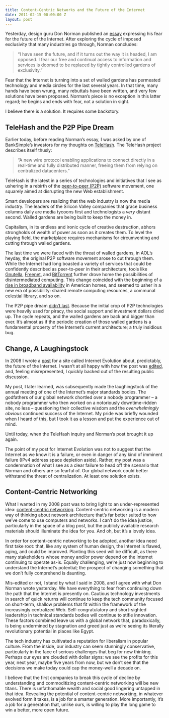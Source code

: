 ```yaml
---
title: Content-Centric Networks and the Future of the Internet
date: 2011-02-15 00:00:00 Z
layout: post
---
```


Yesterday, design guru Don Norman published an [essay](http://www.core77.com/blog/columns/i_have_seen_the_future_and_i_am_opposed_18532.asp) expressing his fear for the future of the Internet. After exploring the cycle of imposed exclusivity that many industries go through, Norman concludes:

> “I have seen the future, and if it turns out the way it is headed, I am opposed. I fear our free and continual access to information and services is doomed to be replaced by tightly controlled gardens of exclusivity.”

Fear that the Internet is turning into a set of walled gardens has permeated technology and media circles for the last several years. In that time, many hands have been wrung, many rebuttals have been written, and very few solutions have been proposed. Norman’s piece is no exception in this latter regard; he begins and ends with fear, not a solution in sight.

I believe there is a solution. It requires some backstory.

TeleHash and the P2P Pipe Dream
-------------------------------

Earlier today, before reading Norman’s essay, I was asked by one of BankSimple’s investors for my thoughts on [TeleHash](http://www.telehash.org/). The TeleHash project describes itself thusly:

> “A new wire protocol enabling applications to connect directly in a real-time and fully distributed manner, freeing them from relying on centralized datacenters.”

TeleHash is the latest in a series of technologies and initiatives that I see as ushering in a rebirth of the [peer-to-peer (P2P)](http://en.wikipedia.org/wiki/Peer-to-peer) software movement, one squarely aimed at disrupting the new Web establishment.

Smart developers are realizing that the web industry is now the media industry. The leaders of the Silicon Valley companies that grace business columns daily are media tycoons first and technologists a *very* distant second. Walled gardens are being built to keep the money in.

Capitalism, in its endless and ironic cycle of creative destruction, abhors strongholds of wealth of power as soon as it creates them. To level the playing field, the marketplace requires mechanisms for circumventing and cutting through walled gardens.

The last time we were faced with the threat of walled gardens, in AOL’s heyday, the original P2P software movement arose to cut through them. While the Internet had long boasted a variety of services that could be confidently described as peer-to-peer in their architecture, tools like [Gnutella](http://en.wikipedia.org/wiki/Gnutella), [Freenet](http://en.wikipedia.org/wiki/Freenet), and [BitTorrent](http://en.wikipedia.org/wiki/BitTorrent) further drove home the possibilities of disintermediated computing. This change coincided with the beginning of a [rise in broadband availability](http://www.pewinternet.org/Static-Pages/Trend-Data/Home-Broadband-Adoption.aspx) in American homes, and seemed to usher in a new era of possibility: shared remote computing resources, a communal celestial library, and so on.

The P2P pipe dream [didn’t last](http://news.cnet.com/8301-13556_3-9803427-61.html). Because the initial crop of P2P technologies were heavily used for piracy, the social support and investment dollars dried up. The cycle repeats, and the walled gardens are back and bigger than ever. It’s almost as if the periodic creation of those walled gardens is a fundamental property of the Internet’s current architecture; a truly insidious bug.

Change, A Laughingstock
-----------------------

In 2008 I wrote a [post](http://www.internetevolution.com/author.asp?section_id=708&doc_id=166793) for a site called Internet Evolution about, predictably, the future of the Internet. I wasn’t at all happy with how the post was [edited](http://al3x.net/2008/10/28/lessons-in-being-edited.html), and, feeling misrepresented, I quickly backed out of the resulting public discussion.

My post, I later learned, was subsequently made the laughingstock of the annual meeting of one of the Internet’s major standards bodies. The godfathers of our global network chortled over a nobody programmer – a nobody programmer who then worked on a notoriously downtime-ridden site, no less – questioning their collective wisdom and the *overwhelmingly obvious* continued success of the Internet. My pride was briefly wounded when I heard of this, but I took it as a lesson and put the experience out of mind.

Until today, when the TeleHash inquiry and Norman’s post brought it up again.

The point of my post for Internet Evolution was not to suggest that the Internet as we know it is a failure, or even in danger of any kind of imminent failure (IPv4 address space depletion aside). Rather, my post was a condemnation of what I see as a clear failure to head off the scenario that Norman and others are so fearful of. Our global network could better withstand the threat of centralization. At least one solution exists.

Content-Centric Networking
--------------------------

What I wanted in my 2008 post was to bring light to an under-represented idea: [content-centric networking](http://en.wikipedia.org/wiki/Content-centric_networking). Content-centric networking is a modern way of thinking about network architecture that’s far better suited to how we’ve come to use computers and networks. I can’t do the idea justice, particularly in the space of a blog post, but the publicly available research materials should illuminate the idea for you. And oh, but it’s a lovely idea.

In order for content-centric networking to be adopted, another idea need first take root: that, like any system of human design, the Internet is flawed, aging, and could be improved. Planting this seed will be difficult, as there many stakeholders whose money and/or power depend on the Internet continuing to operate as-is. Equally challenging, we’re just now beginning to understand the Internet’s potential; the prospect of changing something that we don’t fully comprehend is daunting.

Mis-edited or not, I stand by what I said in 2008, and I agree with what Don Norman wrote yesterday. We have everything to fear from continuing down the path that the Internet is presently on. Cautious technology investments in search of quick returns will continue to keep the tech community focused on short-term, shallow problems that fit within the framework of the increasingly centralized Web. Self-congratulatory and short-sighted leadership in technical standards bodies will continue to stifle innovation. These factors combined leave us with a global network that, paradoxically, is being undermined by stagnation and greed just as we’re seeing its literally revolutionary potential in places like Egypt.

The tech industry has cultivated a reputation for liberalism in popular culture. From the inside, our industry can seem stunningly conservative, particularly in the face of serious challenges that beg for new thinking. Perhaps our eyes are clouded with dollar signs: we see the profits for this year, next year, maybe five years from now, but we don’t see that the decisions we make today could cap the money-well a decade on.

I believe that the first companies to break this cycle of decline by understanding and commoditizing content-centric networking will be new titans. There is unfathomable wealth and social good lingering untapped in that idea. Revealing the potential of content-centric networking, in whatever evolved form it takes, is a job for a smarter generation. More importantly, it’s a job for a generation that, unlike ours, is willing to play the long game to win a better, more open future.
